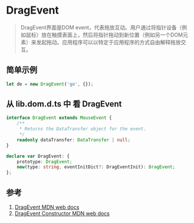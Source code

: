 # DragEvent

>DragEvent界面是DOM event，代表拖放互动。用户通过将指针设备（例如鼠标）放在触摸表面上，然后将指针拖动到新位置（例如另一个DOM元素）来发起拖动。应用程序可以以特定于应用程序的方式自由解释拖放交互。

## 简单示例

```ts
let de = new DragEvent('go', {});
```

## 从 lib.dom.d.ts 中 看 DragEvent

```ts
interface DragEvent extends MouseEvent {
    /**
     * Returns the DataTransfer object for the event.
     */
    readonly dataTransfer: DataTransfer | null;
}

declare var DragEvent: {
    prototype: DragEvent;
    new(type: string, eventInitDict?: DragEventInit): DragEvent;
};
```

## 参考

1. [DragEvent MDN web docs](https://developer.mozilla.org/en-US/docs/Web/API/DragEvent)
2. [DragEvent Constructor MDN web docs](https://developer.mozilla.org/en-US/docs/Web/API/DragEvent/DragEvent)
